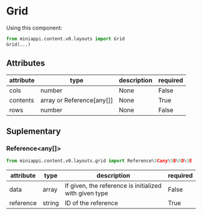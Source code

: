 
# Grid


Using this component:

```python
from miniappi.content.v0.layouts import Grid
Grid(...)
```
## Attributes

| attribute  | type      | description | required |
|------------|-----------|-------------|----------|
| cols | number | None | False |
| contents | array or Reference[any[]] | None | True |
| rows | number | None | False |

## Suplementary

### Reference<any[]>
```python
from miniappi.content.v0.layouts.grid import Reference%3Cany%5B%5D%3E
```

| attribute  | type      | description | required |
|------------|-----------|-------------|----------|
| data | array | If given, the reference is initialized with given type | False |
| reference | string | ID of the reference | True |


